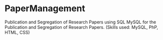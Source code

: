 # PaperManagement

Publication and Segregation of Research Papers using SQL
 MySQL for the Publication and Segregation of Research Papers.
(Skills used: MySQL, PhP, HTML, CSS)

